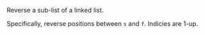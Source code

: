 Reverse a sub-list of a linked list.

Specifically, reverse positions between `s` and `f`. Indicies are 1-up.
